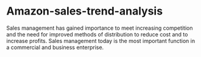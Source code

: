# Amazon-sales-trend-analysis
Sales management has gained importance to meet increasing competition and the need for improved methods of distribution to reduce cost and to increase profits. Sales management today is the most important function in a commercial and business enterprise.
